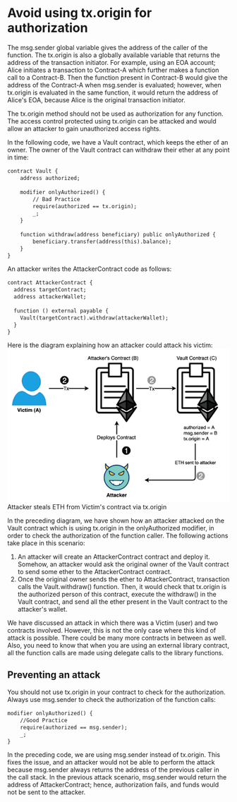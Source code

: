 # Avoid using tx.origin for authorization

The msg.sender global variable gives the address of the caller of the function. The tx.origin is also a globally available variable that returns the address of the transaction initiator. For example, using an EOA account; Alice initiates a transaction to Contract-A which further makes a function call to a Contract-B. Then the function present in Contract-B would give the address of the Contract-A when msg.sender is evaluated; however, when tx.origin is evaluated in the same function, it would return the address of Alice's EOA, because Alice is the original transaction initiator.

The tx.origin method should not be used as authorization for any function. The access control protected using tx.origin can be attacked and would allow an attacker to gain unauthorized access rights.

In the following code, we have a Vault contract, which keeps the ether of an owner. The owner of the Vault contract can withdraw their ether at any point in time:

```
contract Vault {
    address authorized;

    modifier onlyAuthorized() {
        // Bad Practice
        require(authorized == tx.origin);
        _;
    }

    function withdraw(address beneficiary) public onlyAuthorized {
        beneficiary.transfer(address(this).balance);
    }
}
```

An attacker writes the AttackerContract code as follows:

```
contract AttackerContract {
  address targetContract;
  address attackerWallet;

  function () external payable {
    Vault(targetContract).withdraw(attackerWallet);
  }
}
```

Here is the diagram explaining how an attacker could attack his victim:
<img src="./txorigin-attack.png" alt="tx.origin attack"/>
Attacker steals ETH from Victim's contract via tx.origin

In the preceding diagram, we have shown how an attacker attacked on the Vault contract which is using tx.origin in the onlyAuthorized modifier, in order to check the authorization of the function caller. The following actions take place in this scenario:

1. An attacker will create an AttackerContract contract and deploy it. Somehow, an attacker would ask the original owner of the Vault contract to send some ether to the AttackerContract contract.
2. Once the original owner sends the ether to AttackerContract, transaction calls the Vault.withdraw() function. Then, it would check that tx.origin is the authorized person of this contract, execute the withdraw() in the Vault contract, and send all the ether present in the Vault contract to the attacker's wallet.

We have discussed an attack in which there was a Victim (user) and two contracts involved. However, this is not the only case where this kind of attack is possible. There could be many more contracts in between as well. Also, you need to know that when you are using an external library contract, all the function calls are made using delegate calls to the library functions.

## Preventing an attack

You should not use tx.origin in your contract to check for the authorization. Always use msg.sender to check the authorization of the function calls:

```
modifier onlyAuthorized() {
    //Good Practice
    require(authorized == msg.sender);
    _;
}
```

In the preceding code, we are using msg.sender instead of tx.origin. This fixes the issue, and an attacker would not be able to perform the attack because msg.sender always returns the address of the previous caller in the call stack. In the previous attack scenario, msg.sender would return the address of AttackerContract; hence, authorization fails, and funds would not be sent to the attacker.
